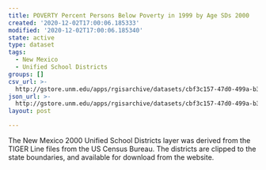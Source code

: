 ```yaml
---
title: POVERTY Percent Persons Below Poverty in 1999 by Age SDs 2000
created: '2020-12-02T17:00:06.185333'
modified: '2020-12-02T17:00:06.185340'
state: active
type: dataset
tags:
  - New Mexico
  - Unified School Districts
groups: []
csv_url: >-
  http://gstore.unm.edu/apps/rgisarchive/datasets/cbf3c157-47d0-499a-b362-cee6d9771e77/ksd234data670476318_schd_view.derived.csv
json_url: >-
  http://gstore.unm.edu/apps/rgisarchive/datasets/cbf3c157-47d0-499a-b362-cee6d9771e77/ksd234data670476318_schd_view.derived.json
layout: post

---
```

The New Mexico 2000 Unified School Districts layer was derived from  the TIGER Line files from the US Census Bureau. The districts are clipped to the state boundaries, and available for download from the website.
